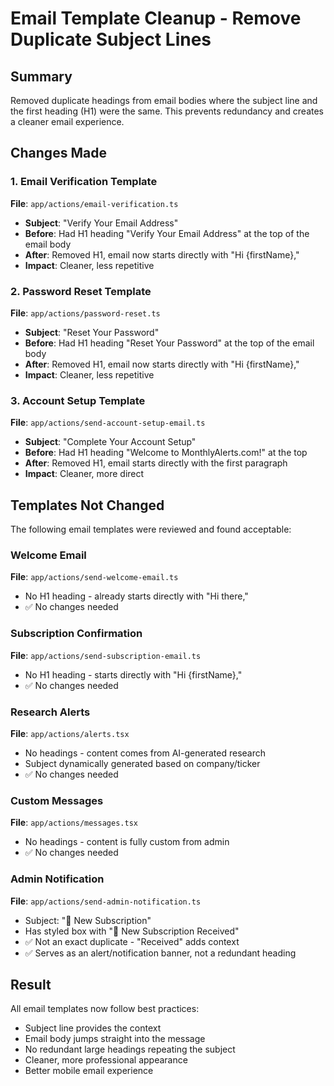 # Email Template Cleanup - Remove Duplicate Subject Lines

## Summary

Removed duplicate headings from email bodies where the subject line and the first heading (H1) were the same. This prevents redundancy and creates a cleaner email experience.

## Changes Made

### 1. Email Verification Template
**File**: `app/actions/email-verification.ts`
- **Subject**: "Verify Your Email Address"
- **Before**: Had H1 heading "Verify Your Email Address" at the top of the email body
- **After**: Removed H1, email now starts directly with "Hi {firstName},"
- **Impact**: Cleaner, less repetitive

### 2. Password Reset Template
**File**: `app/actions/password-reset.ts`
- **Subject**: "Reset Your Password"
- **Before**: Had H1 heading "Reset Your Password" at the top of the email body
- **After**: Removed H1, email now starts directly with "Hi {firstName},"
- **Impact**: Cleaner, less repetitive

### 3. Account Setup Template
**File**: `app/actions/send-account-setup-email.ts`
- **Subject**: "Complete Your Account Setup"
- **Before**: Had H1 heading "Welcome to MonthlyAlerts.com!" at the top
- **After**: Removed H1, email starts directly with the first paragraph
- **Impact**: Cleaner, more direct

## Templates Not Changed

The following email templates were reviewed and found acceptable:

### Welcome Email
**File**: `app/actions/send-welcome-email.ts`
- No H1 heading - already starts directly with "Hi there,"
- ✅ No changes needed

### Subscription Confirmation
**File**: `app/actions/send-subscription-email.ts`
- No H1 heading - starts directly with "Hi {firstName},"
- ✅ No changes needed

### Research Alerts
**File**: `app/actions/alerts.tsx`
- No headings - content comes from AI-generated research
- Subject dynamically generated based on company/ticker
- ✅ No changes needed

### Custom Messages
**File**: `app/actions/messages.tsx`
- No headings - content is fully custom from admin
- ✅ No changes needed

### Admin Notification
**File**: `app/actions/send-admin-notification.ts`
- Subject: "🎉 New Subscription"
- Has styled box with "🎉 New Subscription Received"
- ✅ Not an exact duplicate - "Received" adds context
- ✅ Serves as an alert/notification banner, not a redundant heading

## Result

All email templates now follow best practices:
- Subject line provides the context
- Email body jumps straight into the message
- No redundant large headings repeating the subject
- Cleaner, more professional appearance
- Better mobile email experience


